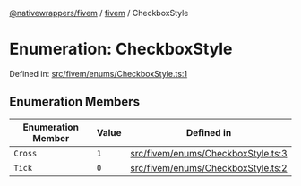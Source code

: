 [@nativewrappers/fivem](../../README.md) / [fivem](../README.md) / CheckboxStyle

# Enumeration: CheckboxStyle

Defined in: [src/fivem/enums/CheckboxStyle.ts:1](https://github.com/nativewrappers/nativewrappers/blob/99c881fe3bb9acc58d25c55399e7f11bef9ab7c6/src/fivem/enums/CheckboxStyle.ts#L1)

## Enumeration Members

| Enumeration Member | Value | Defined in |
| ------ | ------ | ------ |
| <a id="cross"></a> `Cross` | `1` | [src/fivem/enums/CheckboxStyle.ts:3](https://github.com/nativewrappers/nativewrappers/blob/99c881fe3bb9acc58d25c55399e7f11bef9ab7c6/src/fivem/enums/CheckboxStyle.ts#L3) |
| <a id="tick"></a> `Tick` | `0` | [src/fivem/enums/CheckboxStyle.ts:2](https://github.com/nativewrappers/nativewrappers/blob/99c881fe3bb9acc58d25c55399e7f11bef9ab7c6/src/fivem/enums/CheckboxStyle.ts#L2) |
